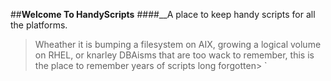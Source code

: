 ##**Welcome To HandyScripts**
####__A place to keep handy scripts for all the platforms. 

>Wheather it is bumping a filesystem on AIX, growing a logical volume on RHEL, or knarley DBAisms that are too wack to remember, this is the place to remember years of scripts long forgotten>
`

